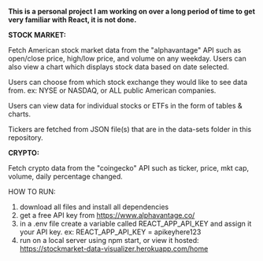 **This is a personal project I am working on over a long period of time to get very familiar with React, it is not done.**

**STOCK MARKET:**

Fetch American stock market data from the "alphavantage" API such as open/close price, high/low price, and volume on any weekday.
Users can also view a chart which displays stock data based on date selected.

Users can choose from which stock exchange they would like to see data from. ex: NYSE or NASDAQ, or ALL public American companies.

Users can view data for individual stocks or ETFs in the form of tables & charts. 

Tickers are fetched from JSON file(s) that are in the data-sets folder in this repository.

**CRYPTO:**

Fetch crypto data from the "coingecko" API such as ticker, price, mkt cap, volume, daily percentage changed.



HOW TO RUN: 
1) download all files and install all dependencies 
2) get a free API key from https://www.alphavantage.co/
3) in a .env file create a variable called REACT_APP_API_KEY and assign it your API key.
      ex: REACT_APP_API_KEY = apikeyhere123
4) run on a local server using npm start, or view it hosted: https://stockmarket-data-visualizer.herokuapp.com/home
